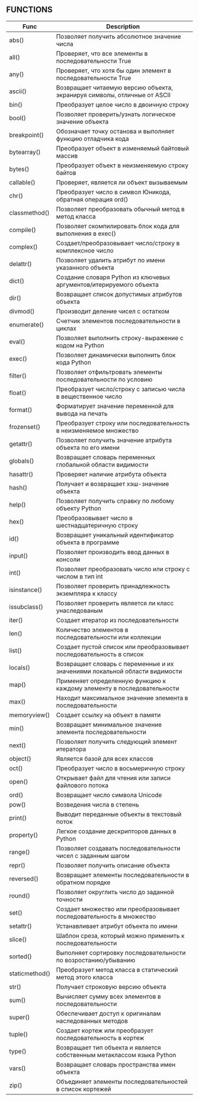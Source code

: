 ## FUNCTIONS

| **Func**       | **Description**                                                             |
|----------------|-----------------------------------------------------------------------------|
| abs()          | Позволяет получить абсолютное значение числа                                |
| all()          | Проверяет, что все элементы в последовательности True                       |
| any()          | Проверяет, что хотя бы один элемент в последовательности True               |
| ascii()        | Возвращает читаемую версию объекта, экранируя символы, отличные от ASCII    |
| bin()          | Преобразует целое число в двоичную строку                                   |
| bool()         | Позволяет проверить/узнать логическое значение объекта                      |
| breakpoint()   | Обозначает точку останова и выполняет функцию отладчика кода                |
| bytearray()    | Преобразует объект в изменяемый байтовый массив                             |
| bytes()        | Преобразует объект в неизменяемую строку байтов                             |
| callable()     | Проверяет, является ли объект вызываемым                                    |
| chr()          | Преобразует число в символ Юникода, обратная операция ord()                 |
| classmethod()  | Позволяет преобразовать обычный метод в метод класса                        |
| compile()      | Позволяет скомпилировать блок кода для выполнения в exec()                  |
| complex()      | Создает/преобразовывает число/строку в комплексное число                    |
| delattr()      | Позволяет удалить атрибут по имени указанного объекта                       |
| dict()         | Создание словаря Python из ключевых аргументов/итерируемого объекта         |
| dir()          | Возвращает список допустимых атрибутов объекта                              |
| divmod()       | Производит деление чисел с остатком                                         |
| enumerate()    | Счетчик элементов последовательности в циклах                               |
| eval()         | Позволяет выполнить строку-выражение с кодом на Python                      |
| exec()         | Позволяет динамически выполнить блок кода Python                            |
| filter()       | Позволяет отфильтровать элементы последовательности по условию              |
| float()        | Преобразует число/строку с записью числа в вещественное число               |
| format()       | Форматирует значение переменной для вывода на печать                        |
| frozenset()    | Преобразует строку или последовательность в неизменяемое множество          |
| getattr()      | Позволяет получить значение атрибута объекта по его имени                   |
| globals()      | Возвращает словарь переменных глобальной области видимости                  |
| hasattr()      | Проверяет наличие атрибута объекта                                          |
| hash()         | Получает и возвращает хэш-значение объекта                                  |
| help()         | Позволяет получить справку по любому объекту Python                         |
| hex()          | Преобразовывает число в шестнадцатеричную строку                            |
| id()           | Возвращает уникальный идентификатор объекта в программе                     |
| input()        | Позволяет производить ввод данных в консоли                                 |
| int()          | Позволяет преобразовать число или строку с числом в тип int                 |
| isinstance()   | Позволяет проверить принадлежность экземпляра к классу                      |
| issubclass()   | Позволяет проверить является ли класс унаследованым                         |
| iter()         | Создает итератор из последовательности                                      |
| len()          | Количество элементов в последовательности или коллекции                     |
| list()         | Создает пустой список или преобразовывает последовательность в список       |
| locals()       | Возвращает словарь с переменные и их значениями локальной области видимости |
| map()          | Применяет определенную функцию к каждому элементу в последовательности      |
| max()          | Находит максимальное значение элемента в последовательности                 |
| memoryview()   | Создает ссылку на объект в памяти                                           |
| min()          | Возвращает минимальное значение элемента последовательности                 |
| next()         | Позволяет получить следующий элемент итератора                              |
| object()       | Является базой для всех классов                                             |
| oct()          | Преобразует число в восьмеричную строку                                     |
| open()         | Открывает файл для чтения или записи файлового потока                       |
| ord()          | Возвращает число символа Unicode                                            |
| pow()          | Возведения числа в степень                                                  |
| print()        | Выводит переданные объекты в текстовый поток                                |
| property()     | Легкое создание дескрипторов данных в Python                                |
| range()        | Позволяет создавать последовательности чисел с заданным шагом               |
| repr()         | Позволяет получить описание объекта                                         |
| reversed()     | Возвращает элементы последовательности в обратном порядке                   |
| round()        | Позволяет округлить число до заданной точности                              |
| set()          | Создает множество или преобразовывает последовательность в множество        |
| setattr()      | Устанавливает атрибут объекта по имени                                      |
| slice()        | Шаблон среза, который можно применить к последовательности                  |
| sorted()       | Выполняет сортировку последовательности по возростанию/убыванию             |
| staticmethod() | Преобразует метод класса в статический метод этого класса                   |
| str()          | Получает строковую версию объекта                                           |
| sum()          | Вычисляет сумму всех элементов в последовательности                         |
| super()        | Обеспечивает доступ к оригиналам наследованных методов                      |
| tuple()        | Создает кортеж или преобразует последовательность в кортеж                  |
| type()         | Возвращает тип объекта и является собственным метаклассом языка Python      |
| vars()         | Возвращает словарь пространства имен объекта                                |
| zip()          | Объединяет элементы последовательностей в список кортежей                   |